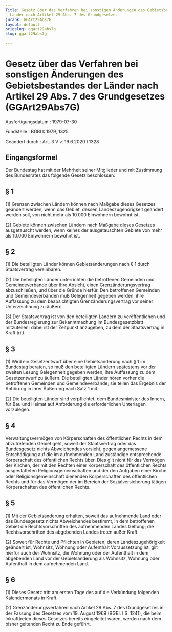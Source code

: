 ```yaml
---
Title: Gesetz über das Verfahren bei sonstigen Änderungen des Gebietsbestandes der
  Länder nach Artikel 29 Abs. 7 des Grundgesetzes
jurabk: GGArt29Abs7G
layout: default
origslug: ggart29abs7g
slug: ggart29abs7g

---
```


# Gesetz über das Verfahren bei sonstigen Änderungen des Gebietsbestandes der Länder nach Artikel 29 Abs. 7 des Grundgesetzes (GGArt29Abs7G)

Ausfertigungsdatum
:   1979-07-30

Fundstelle
:   BGBl I: 1979, 1325

Geändert durch
:   Art. 3 V v. 19.6.2020 I 1328



## Eingangsformel

Der Bundestag hat mit der Mehrheit seiner Mitglieder und mit
Zustimmung des Bundesrates das folgende Gesetz beschlossen:


## § 1

(1) Grenzen zwischen Ländern können nach Maßgabe dieses Gesetzes
geändert werden, wenn das Gebiet, dessen Landeszugehörigkeit geändert
werden soll, von nicht mehr als 10.000 Einwohnern bewohnt ist.

(2) Gebiete können zwischen Ländern nach Maßgabe dieses Gesetzes
ausgetauscht werden, wenn keines der ausgetauschten Gebiete von mehr
als 10.000 Einwohnern bewohnt ist.


## § 2

(1) Die beteiligten Länder können Gebietsänderungen nach § 1 durch
Staatsvertrag vereinbaren.

(2) Die beteiligten Länder unterrichten die betroffenen Gemeinden und
Gemeindeverbände über ihre Absicht, einen Grenzänderungsvertrag
abzuschließen, und über die Gründe hierfür. Den betroffenen Gemeinden
und Gemeindeverbänden muß Gelegenheit gegeben werden, ihre Auffassung
zu dem beabsichtigten Grenzänderungsvertrag vor seiner Unterzeichnung
zu äußern.

(3) Der Staatsvertrag ist von den beteiligten Ländern zu
veröffentlichen und der Bundesregierung zur Bekanntmachung im
Bundesgesetzblatt mitzuteilen; dabei ist der Zeitpunkt anzugeben, zu
dem der Staatsvertrag in Kraft tritt.


## § 3

(1) Wird ein Gesetzentwurf über eine Gebietsänderung nach § 1 im
Bundestag beraten, so muß den beteiligten Ländern spätestens vor der
zweiten Lesung Gelegenheit gegeben werden, ihre Auffassung zu dem
Gesetzentwurf zu äußern. Die beteiligten Länder hören vorher die
betroffenen Gemeinden und Gemeindeverbände; sie teilen das Ergebnis
der Anhörung in ihrer Äußerung nach Satz 1 mit.

(2) Die beteiligten Länder sind verpflichtet, dem Bundesminister des
Innern, für Bau und Heimat auf Anforderung die erforderlichen
Unterlagen vorzulegen.


## § 4

Verwaltungsvermögen von Körperschaften des öffentlichen Rechts in dem
abzutretenden Gebiet geht, soweit der Staatsvertrag oder das
Bundesgesetz nichts Abweichendes vorsieht, gegen angemessene
Entschädigung auf die im aufnehmenden Land zuständige entsprechende
Körperschaft des öffentlichen Rechts über. Dies gilt nicht für das
Vermögen der Kirchen, der mit den Rechten einer Körperschaft des
öffentlichen Rechts ausgestatteten Religionsgemeinschaften und der den
Aufgaben einer Kirche oder Religionsgemeinschaft dienenden
Körperschaften des öffentlichen Rechts und für das Vermögen der im
Bereich der Sozialversicherung tätigen Körperschaften des öffentlichen
Rechts.


## § 5

(1) Mit der Gebietsänderung erhalten, soweit das aufnehmende Land oder
das Bundesgesetz nichts Abweichendes bestimmt, in dem betroffenen
Gebiet die Rechtsvorschriften des aufnehmenden Landes Geltung; die
Rechtsvorschriften des abgebenden Landes treten außer Kraft.

(2) Soweit für Rechte und Pflichten in Gebieten, deren
Landeszugehörigkeit geändert ist, Wohnsitz, Wohnung oder Aufenthalt
Voraussetzung ist, gilt hierfür auch der Wohnsitz, die Wohnung oder
der Aufenthalt in dem abgebenden Land vor der Gebietsänderung als
Wohnsitz, Wohnung oder Aufenthalt in dem aufnehmenden Land.


## § 6

(1) Dieses Gesetz tritt am ersten Tage des auf die Verkündung
folgenden Kalendermonats in Kraft.

(2) Grenzänderungsverfahren nach Artikel 29 Abs. 7 des Grundgesetzes
in der Fassung des Gesetzes vom 19. August 1969 (BGBl. I S. 1241), die
beim Inkrafttreten dieses Gesetzes bereits eingeleitet waren, werden
nach dem bisher geltenden Recht zu Ende geführt.

